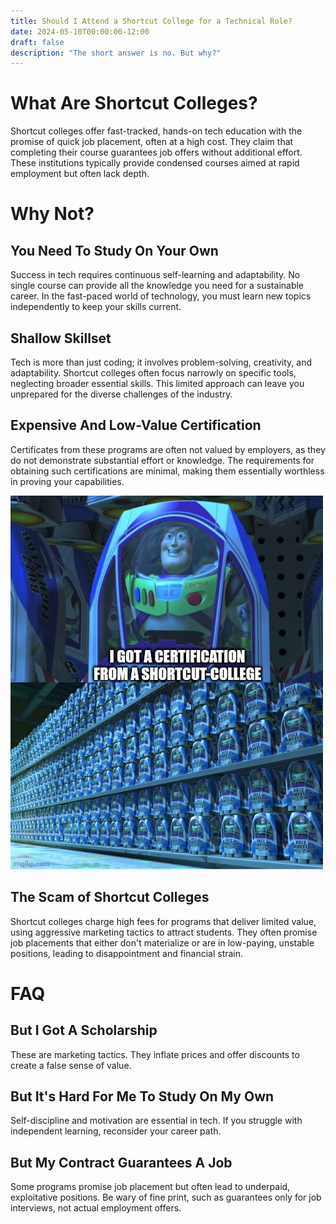 ```yaml
---
title: Should I Attend a Shortcut College for a Technical Role?
date: 2024-05-10T00:00:00-12:00
draft: false 
description: "The short answer is no. But why?"
---
```

# What Are Shortcut Colleges?
Shortcut colleges offer fast-tracked, hands-on tech education with the promise of quick job placement, often at a high cost. They claim that completing their course guarantees job offers without additional effort. These institutions typically provide condensed courses aimed at rapid employment but often lack depth.

# Why Not?
## You Need To Study On Your Own
Success in tech requires continuous self-learning and adaptability. No single course can provide all the knowledge you need for a sustainable career. In the fast-paced world of technology, you must learn new topics independently to keep your skills current.

## Shallow Skillset
Tech is more than just coding; it involves problem-solving, creativity, and adaptability. Shortcut colleges often focus narrowly on specific tools, neglecting broader essential skills. This limited approach can leave you unprepared for the diverse challenges of the industry.

## Expensive And Low-Value Certification
Certificates from these programs are often not valued by employers, as they do not demonstrate substantial effort or knowledge. The requirements for obtaining such certifications are minimal, making them essentially worthless in proving your capabilities.

![Buzz Lightyear Clones](img/buzz_lightyear_clones_i_got_certification_from_shortcut_college.jpg)

## The Scam of Shortcut Colleges
Shortcut colleges charge high fees for programs that deliver limited value, using aggressive marketing tactics to attract students. They often promise job placements that either don't materialize or are in low-paying, unstable positions, leading to disappointment and financial strain.

# FAQ
## But I Got A Scholarship
These are marketing tactics. They inflate prices and offer discounts to create a false sense of value.

## But It's Hard For Me To Study On My Own
Self-discipline and motivation are essential in tech. If you struggle with independent learning, reconsider your career path.

## But My Contract Guarantees A Job
Some programs promise job placement but often lead to underpaid, exploitative positions. Be wary of fine print, such as guarantees only for job interviews, not actual employment offers.
